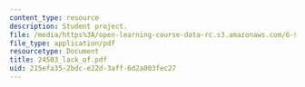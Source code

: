 ```yaml
---
content_type: resource
description: Student project.
file: /media/https%3A/open-learning-course-data-rc.s3.amazonaws.com/6-901-inventions-and-patents-fall-2005/215efa352bdce22d3aff6d2a003fec27_24503_lack_of.pdf
file_type: application/pdf
resourcetype: Document
title: 24503_lack_of.pdf
uid: 215efa35-2bdc-e22d-3aff-6d2a003fec27
---
```

